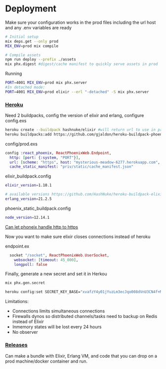 # Deployment

Make sure your configuration works in the prod files including the url host and any .env variables are ready

```bash
# Initial setup
mix deps.get --only prod
MIX_ENV=prod mix compile

# Compile assets
npm run deploy --prefix ./assets
mix phx.digest #digest/cache manifest to quickly serve assets in prod
```

Running

```bash
PORT=4001 MIX_ENV=prod mix phx.server
#In detached mode:
PORT=4001 MIX_ENV=prod elixir --erl "-detached" -S mix phx.server
```

### [Heroku](https://hexdocs.pm/phoenix/heroku.html)

Need 2 buildpacks, config the version of elixir and erlang, configure config.exs

```bash
heroku create --buildpack hashnuke/elixir #will return url to use in prod
heroku buildpacks:add https://github.com/gjaldon/heroku-buildpack-phoenix-static.git
```

config/prod.exs

```elixir
config :react_phoenix, ReactPhoenixWeb.Endpoint,
  http: [port: {:system, "PORT"}],
  url: [scheme: "https", host: "mysterious-meadow-6277.herokuapp.com", port: 443],
  cache_static_manifest: "priv/static/cache_manifest.json"
```

elixir_buildpack.config

```bash
elixir_version=1.10.1

# available versions https://github.com/HashNuke/heroku-buildpack-elixir-otp-builds/blob/master/otp-versions
erlang_version=21.2.5
```

phoenix_static_buildpack.config

```bash
node_version=12.14.1
```

[Can let phoneix handle http to https](https://hexdocs.pm/phoenix/using_ssl.html#force-ssl)

Now you want to make sure elixir closes connections instead of heroku

endpoint.ex

```elixir
  socket "/socket", ReactPhoenixWeb.UserSocket,
    websocket: [timeout: 45_000],
    longpoll: false
```

Finally, generate a new secret and set it in Herkou

```bash
mix phx.gen.secret
```

```bash
heroku config:set SECRET_KEY_BASE="xvafzY4y01jYuzLm3ecJqo008dVnU3CN4f+MamNd1Zue4pXvfvUjbiXT8akaIF53"
```

Limitations: 

- Connections limits simultaneous connections
- Firewalls dynos so distributed channels/tasks need to backup on Redis instead of Elixir
- Inmemory states will be lost every 24 hours
- No observer

### [Releases](https://hexdocs.pm/phoenix/releases.html)

Can make a bundle with Elixir, Erlang VM, and code that you can drop on a prod machine/docker container and run.

